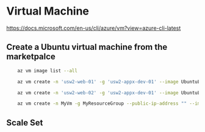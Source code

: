 # Virtual Machine

https://docs.microsoft.com/en-us/cli/azure/vm?view=azure-cli-latest

## Create a Ubuntu virtual machine from the marketpalce

```bash
    az vm image list --all

    az vm create -n 'usw2-web-01' -g 'usw2-appx-dev-01' --image UbuntuLTS --generate-ssh-keys

    az vm create -n 'usw2-web-02' -g 'usw2-appx-dev-01' --image UbuntuLTS

    az vm create -n MyVm -g MyResourceGroup --public-ip-address "" --image Win2012R2Datacenter
```

## Scale Set